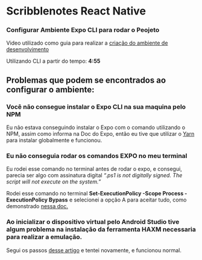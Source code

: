 <h1>Scribblenotes React Native</h1>
<h3>Configurar Ambiente Expo CLI para rodar o Peojeto</h1>
<p>Video utilizado como guia para realizar a <a href="https://youtu.be/ApSHnjXeAq0?t=294">criação do ambiente de desenvolvimento</a></p>
<p>Utilizando CLI a partir do tempo: <strong>4:55</strong></p>


<h2>Problemas que podem se encontrados ao configurar o ambiente:</h2>

<h3>Você não consegue instalar o Expo CLI na sua maquina pelo NPM</h3>
<p>Eu não estava conseguindo instalar o Expo com o comando utilizando o NPM, assim como informa na Doc do Expo, então eu tive que utilizar o <a href="https://classic.yarnpkg.com/lang/en/docs/install/#windows-stable">Yarn</a> para instalar globalmente e funcionou.</p>

<h3>Eu não conseguia rodar os comandos EXPO no meu terminal</h3>
<p>Eu rodei esse comando no terminal antes de rodar o expo, e consegui, parecia ser algo com assinatura digital <i>“.ps1 is not digitally signed. The script will not execute on the system.”</i></p>
<p>Rodei esse comando no terminal <strong>Set-ExecutionPolicy -Scope Process -ExecutionPolicy Bypass</strong> e selecionei a opção A para aceitar tudo, como demonstrado <a href="https://caiomsouza.medium.com/fix-for-powershell-script-not-digitally-signed-69f0ed518715">nessa doc.</a></p>

<h3>Ao inicializar o dispositivo virtual pelo Android Studio tive algum problema na instalação da ferramenta HAXM necessaria para realizar a emulação.</h3>
<p>Segui os passos <a href="https://mashtips.com/enable-virtualization-windows-10/">desse artigo</a> e tentei novamente, e funcionou normal.</p>
